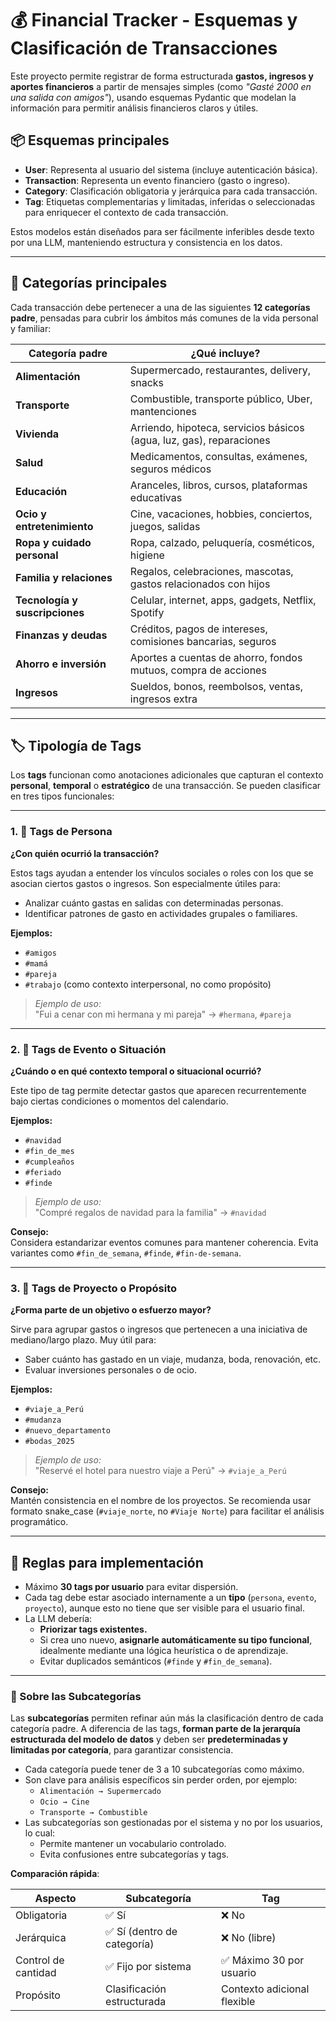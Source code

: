 # 💰 Financial Tracker - Esquemas y Clasificación de Transacciones

Este proyecto permite registrar de forma estructurada **gastos, ingresos y aportes financieros** a partir de mensajes simples (como *"Gasté 2000 en una salida con amigos"*), usando esquemas Pydantic que modelan la información para permitir análisis financieros claros y útiles.

## 📦 Esquemas principales

- **User**: Representa al usuario del sistema (incluye autenticación básica).
- **Transaction**: Representa un evento financiero (gasto o ingreso).
- **Category**: Clasificación obligatoria y jerárquica para cada transacción.
- **Tag**: Etiquetas complementarias y limitadas, inferidas o seleccionadas para enriquecer el contexto de cada transacción.

Estos modelos están diseñados para ser fácilmente inferibles desde texto por una LLM, manteniendo estructura y consistencia en los datos.

---

## 📁 Categorías principales

Cada transacción debe pertenecer a una de las siguientes **12 categorías padre**, pensadas para cubrir los ámbitos más comunes de la vida personal y familiar:

| Categoría padre            | ¿Qué incluye? |
|----------------------------|----------------|
| **Alimentación**           | Supermercado, restaurantes, delivery, snacks |
| **Transporte**             | Combustible, transporte público, Uber, mantenciones |
| **Vivienda**               | Arriendo, hipoteca, servicios básicos (agua, luz, gas), reparaciones |
| **Salud**                  | Medicamentos, consultas, exámenes, seguros médicos |
| **Educación**              | Aranceles, libros, cursos, plataformas educativas |
| **Ocio y entretenimiento** | Cine, vacaciones, hobbies, conciertos, juegos, salidas |
| **Ropa y cuidado personal**| Ropa, calzado, peluquería, cosméticos, higiene |
| **Familia y relaciones**   | Regalos, celebraciones, mascotas, gastos relacionados con hijos |
| **Tecnología y suscripciones** | Celular, internet, apps, gadgets, Netflix, Spotify |
| **Finanzas y deudas**      | Créditos, pagos de intereses, comisiones bancarias, seguros |
| **Ahorro e inversión**     | Aportes a cuentas de ahorro, fondos mutuos, compra de acciones |
| **Ingresos**               | Sueldos, bonos, reembolsos, ventas, ingresos extra |

---

## 🏷️ Tipología de Tags

Los **tags** funcionan como anotaciones adicionales que capturan el contexto **personal**, **temporal** o **estratégico** de una transacción. Se pueden clasificar en tres tipos funcionales:

---

### 1. 👥 Tags de Persona  
**¿Con quién ocurrió la transacción?**

Estos tags ayudan a entender los vínculos sociales o roles con los que se asocian ciertos gastos o ingresos. Son especialmente útiles para:

- Analizar cuánto gastas en salidas con determinadas personas.
- Identificar patrones de gasto en actividades grupales o familiares.

**Ejemplos:**
- `#amigos`
- `#mamá`
- `#pareja`
- `#trabajo` (como contexto interpersonal, no como propósito)

> *Ejemplo de uso:*  
> "Fui a cenar con mi hermana y mi pareja" → `#hermana`, `#pareja`

---

### 2. 📅 Tags de Evento o Situación  
**¿Cuándo o en qué contexto temporal o situacional ocurrió?**

Este tipo de tag permite detectar gastos que aparecen recurrentemente bajo ciertas condiciones o momentos del calendario.

**Ejemplos:**
- `#navidad`
- `#fin_de_mes`
- `#cumpleaños`
- `#feriado`
- `#finde`

> *Ejemplo de uso:*  
> "Compré regalos de navidad para la familia" → `#navidad`

**Consejo:**  
Considera estandarizar eventos comunes para mantener coherencia. Evita variantes como `#fin_de_semana`, `#finde`, `#fin-de-semana`.

---

### 3. 🎯 Tags de Proyecto o Propósito  
**¿Forma parte de un objetivo o esfuerzo mayor?**

Sirve para agrupar gastos o ingresos que pertenecen a una iniciativa de mediano/largo plazo. Muy útil para:

- Saber cuánto has gastado en un viaje, mudanza, boda, renovación, etc.
- Evaluar inversiones personales o de ocio.

**Ejemplos:**
- `#viaje_a_Perú`
- `#mudanza`
- `#nuevo_departamento`
- `#bodas_2025`

> *Ejemplo de uso:*  
> "Reservé el hotel para nuestro viaje a Perú" → `#viaje_a_Perú`

**Consejo:**  
Mantén consistencia en el nombre de los proyectos. Se recomienda usar formato snake_case (`#viaje_norte`, no `#Viaje Norte`) para facilitar el análisis programático.

---

## 📌 Reglas para implementación

- Máximo **30 tags por usuario** para evitar dispersión.
- Cada tag debe estar asociado internamente a un **tipo** (`persona`, `evento`, `proyecto`), aunque esto no tiene que ser visible para el usuario final.
- La LLM debería:
  - **Priorizar tags existentes.**
  - Si crea uno nuevo, **asignarle automáticamente su tipo funcional**, idealmente mediante una lógica heurística o de aprendizaje.
  - Evitar duplicados semánticos (`#finde` y `#fin_de_semana`).


---

### 🧩 Sobre las Subcategorías

Las **subcategorías** permiten refinar aún más la clasificación dentro de cada categoría padre. A diferencia de las tags, **forman parte de la jerarquía estructurada del modelo de datos** y deben ser **predeterminadas y limitadas por categoría**, para garantizar consistencia.

- Cada categoría puede tener de 3 a 10 subcategorías como máximo.
- Son clave para análisis específicos sin perder orden, por ejemplo:
  - `Alimentación → Supermercado`
  - `Ocio → Cine`
  - `Transporte → Combustible`
- Las subcategorías son gestionadas por el sistema y no por los usuarios, lo cual:
  - Permite mantener un vocabulario controlado.
  - Evita confusiones entre subcategorías y tags.

**Comparación rápida**:

| Aspecto             | Subcategoría                   | Tag                           |
|---------------------|--------------------------------|-------------------------------|
| Obligatoria         | ✅ Sí                          | ❌ No                         |
| Jerárquica          | ✅ Sí (dentro de categoría)    | ❌ No (libre)                 |
| Control de cantidad | ✅ Fijo por sistema            | ✅ Máximo 30 por usuario      |
| Propósito           | Clasificación estructurada     | Contexto adicional flexible  |
